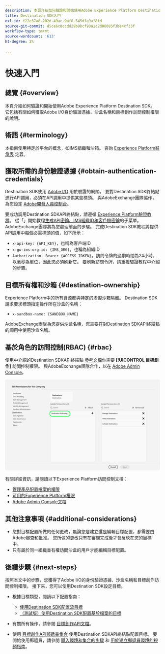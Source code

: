 ```yaml
---
description: 本頁介紹如何驗證和開始使用Adobe Experience Platform Destination SDK。 它包括有關如何獲取Adobe I/O身份驗證憑據、沙盒名稱和目標創作訪問控制權限的說明。
title: Destination SDK入門
exl-id: f22c37a8-202d-49ac-9af0-545dfa9af8fd
source-git-commit: d5ce6c8ccdd29b9bcf90a1c2d08085f3be4cf33f
workflow-type: tm+mt
source-wordcount: '613'
ht-degree: 2%

---
```


# 快速入門

## 總覽 {#overview}

本頁介紹如何驗證和開始使用Adobe Experience Platform Destination SDK。 它包括有關如何獲取Adobe I/O身份驗證憑據、沙盒名稱和目標創作訪問控制權限的說明。

## 術語 {#terminology}

本指南使用特定於平台的概念，如IMS組織和沙箱。 咨詢 [Experience Platform辭彙表](https://experienceleague.adobe.com/docs/experience-platform/landing/glossary.html) 定義。

## 獲取所需的身份驗證憑據 {#obtain-authentication-credentials}

Destination SDK使用 [Adobe I/O](https://www.adobe.io/) 用於驗證的網關。 要對Destination SDK終結點進行API調用，必須在API調用中提供某些標頭。 與AdobeExchange團隊協作，為您設定 [Adobe開發人員控制台](https://developer.adobe.com/console)。

要成功調用Destination SDKAPI終結點，請遵循 [Experience Platform驗證教程](https://experienceleague.adobe.com/docs/experience-platform/landing/platform-apis/api-authentication.html)。 從「」開始教程[生成API密鑰、IMS組織ID和客戶機密鑰](https://experienceleague.adobe.com/docs/experience-platform/landing/platform-apis/api-authentication.html#api-ims-secret)的子菜單。 AdobeExchange團隊將為您處理前面的步驟。 完成Destination SDK教程將提供API調用中每個必需標頭的值，如下所示：

* `x-api-key: {API_KEY}`，也稱為客戶端ID
* `x-gw-ims-org-id: {IMS_ORG}`，也稱為組織ID
* `Authorization: Bearer {ACCESS_TOKEN}`。訪問令牌的過期時間為24小時，以毫秒為單位，因此您必須刷新它。 要刷新訪問令牌，請重複驗證教程中介紹的步驟。

<!--

### Obtain `Authorization: Bearer {ACCESS_TOKEN}`

To obtain the `{ACCESS_TOKEN}`, you must generate a JWT token and exchange it for the access token. Follow the steps below:

1. Follow the instructions in the [Generate JWT section](https://www.adobe.io/apis/experienceplatform/console/docs.html#!AdobeDocs/adobeio-console/master/credentials.md) in the credentials guide.
2. Follow the instructions in [Step 3: try it](https://www.adobe.io/authentication/auth-methods.html#!AdobeDocs/adobeio-auth/master/AuthenticationOverview/ServiceAccountIntegration.md) in the Service account connection guide.

You now have the required authentication headers `x-api-key: {API_KEY}`, `x-gw-ims-org-id: {IMS_ORG}`, and `Authorization: Bearer {ACCESS_TOKEN}`.

>[!NOTE]
>
>The access token has an expiration time of 24 hours, expressed in milliseconds, so you will have to refresh it. To refresh the access token, repeat the steps outlined in this section.

-->

## 目標所有權和沙箱 {#destination-ownership}

Experience Platform中的所有資源都與特定的虛擬沙箱隔離。 Destination SDK請求要求標頭指定操作所在沙盒的名稱：

* `x-sandbox-name: {SANDBOX_NAME}`

AdobeExchange團隊為您提供沙盒名稱，您需要在對Destination SDKAPI終結點的調用中使用沙盒名稱。

## 基於角色的訪問控制(RBAC) {#rbac}

使用中介紹的Destination SDKAPI終結點 [參考文檔](./configuration-options.md)你需要 **[!UICONTROL 目標創作]** 訪問控制權限。 與AdobeExchange團隊合作，以在 [Adobe Admin Console](https://adminconsole.adobe.com/)。

![目標創作權限](./assets/destination-authoring-permission.png)

有關詳細資訊，請閱讀以下Experience Platform訪問控制文檔：

* [管理產品配置檔案的權限](/help/access-control/ui/permissions.md)
* [可用的Experience Platform權限](/help/access-control/home.md#permissions)
* [Adobe Admin Console文檔](https://helpx.adobe.com/tw/enterprise/using/admin-console.html)

## 其他注意事項 {#additional-considerations}

* 您對目標配置所做的任何更改，無論您是建立還是編輯目標配置，都需要由Adobe審查和批准。 您所做的更改只有在審閱完成後才會反映在您的目標中。
* 只有屬於同一組織並有權訪問沙盒的用戶才能編輯目標配置。

## 後續步驟 {#next-steps}

按照本文中的步驟，您獲得了Adobe I/O的身份驗證憑據、沙盒名稱和目標創作訪問控制權限。 接下來，您可以使用Destination SDK設定目標。

* 根據目標類型，閱讀以下配置指南：

   * [使用Destination SDK配置流目標](./configure-destination-instructions.md)
   * [（測試版）使用Destination SDK配置基於檔案的目標](./configure-file-based-destination-instructions.md)

* 有關所有操作，請參閱 [目標創作API文檔](https://www.adobe.io/experience-platform-apis/references/destination-authoring/)。
* 使用 [目標創作API郵遞員集合](https://github.com/adobe/experience-platform-postman-samples/blob/master/apis/experience-platform/Destination%20Authoring%20API.postman_collection.json) 使用Destination SDKAPI終結點配置目標。 要開始使用郵遞員，請參閱 [導入環境和集合的步驟](https://learning.postman.com/docs/getting-started/importing-and-exporting-data/) 和 [用於建立郵遞員環境的視頻指南](https://video.tv.adobe.com/v/28832)。
